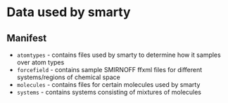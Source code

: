# Data used by smarty

## Manifest
- `atomtypes` - contains files used by smarty to determine how it samples over atom types
- `forcefield` - contains sample SMIRNOFF ffxml files for different systems/regions of chemical space
- `molecules` - contains files for certain molecules used by smarty
- `systems` - contains systems consisting of mixtures of molecules
